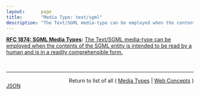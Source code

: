 ```yaml
---
layout:      page
title:       "Media Type: text/sgml"
description: "The Text/SGML media-type can be employed when the contents of the SGML entity is intended to be read by a human and is in a readily comprehensible form."
---
```


**[RFC 1874: SGML Media Types](/specs/IETF/RFC/1874 "This document proposes new media sub-types of Text/SGML and Application/SGML. These media types can be used in the exchange of SGML documents and their entities. Specific details for the exchange or encapsulation of groups of related SGML entities using MIME are currently being considered by the mimesgml Working Group."):** [The Text/SGML media-type can be employed when the contents of the SGML entity is intended to be read by a human and is in a readily comprehensible form.](http://tools.ietf.org/html/rfc1874#section-2.1 "Read documentation for Media Type &#34;text/sgml&#34;")

<br/>
<hr/>

<p style="float : left"><a href="text/sgml.json" title="JSON representing this particular Web Concept">JSON</a></p>
<p style="text-align: right">Return to list of all ( <a href="../media-types">Media Types</a> | <a href="../">Web Concepts</a> )</p>
